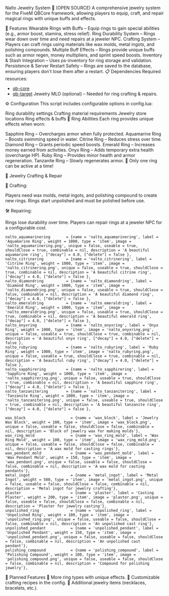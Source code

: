 Nalto Jewelry System 💍 (OPEN SOURCE)
A comprehensive jewelry system for the FiveM QBCore framework, allowing players to equip, craft, and repair magical rings with unique buffs and effects.

🌟 Features
Wearable Rings with Buffs – Equip rings to gain special abilities (e.g., armor boost, stamina, stress relief).
Ring Durability System – Rings wear down over time and need repairs at a jeweler NPC.
Crafting System – Players can craft rings using materials like wax molds, metal ingots, and polishing compounds.
Multiple Buff Effects – Rings provide unique buffs such as armor regen, money multipliers, and sprint speed boosts.
Inventory & Stash Integration – Uses ps-inventory for ring storage and validation.
Persistence & Server Restart Safety – Rings are saved to the database, ensuring players don't lose them after a restart.
📋 Dependencies
Required resources:

- [qb-core](https://github.com/qbcore-framework/qb-core)
- [qb-target](https://github.com/qbcore-framework/qb-target)
Jewelry MLO (optional) – Needed for ring crafting & repairs.

⚙️ Configuration
This script includes configurable options in config.lua:

Ring durability settings
Crafting material requirements
Jewelry store locations
Ring effects & buffs
💎 Ring Abilities
Each ring provides unique effects when worn:

Sapphire Ring – Overcharges armor when fully protected.
Aquamarine Ring – Boosts swimming speed in water.
Citrine Ring – Reduces stress over time.
Diamond Ring – Grants periodic speed boosts.
Emerald Ring – Increases money earned from activities.
Onyx Ring – Adds temporary extra health (overcharge HP).
Ruby Ring – Provides minor health and armor regeneration.
Tanzanite Ring – Slowly regenerates armor.
🔹 Only one ring can be active at a time!

🏪 Jewelry Crafting & Repair

🔧 Crafting:

Players need wax molds, metal ingots, and polishing compound to create new rings.
Rings start unpolished and must be polished before use.

🛠️ Repairing:

Rings lose durability over time.
Players can repair rings at a jeweler NPC for a configurable cost.

    nalto_aquamarinering       = {name = 'nalto_aquamarinering', label = 'Aquamarine Ring', weight = 1000, type = 'item', image = 'nalto_aquamarinering.png', unique = false, useable = true, shouldClose = true, combinable = nil, description = 'A beautiful aquamarine ring', ["decay"] = 4.0, ["delete"] = false },
    nalto_citrinering          = {name = 'nalto_citrinering', label = 'Citrine Ring', weight = 1000, type = 'item', image = 'nalto_citrinering.png', unique = false, useable = true, shouldClose = true, combinable = nil, description = 'A beautiful citrine ring', ["decay"] = 4.0, ["delete"] = false },
    nalto_diamondring          = {name = 'nalto_diamondring', label = 'Diamond Ring', weight = 1000, type = 'item', image = 'nalto_diamondring.png', unique = false, useable = true, shouldClose = false, combinable = nil, description = 'A beautiful diamond ring', ["decay"] = 4.0, ["delete"] = false },
    nalto_emeraldring          = {name = 'nalto_emeraldring', label = 'Emerald Ring', weight = 1000, type = 'item', image = 'nalto_emeraldring.png', unique = false, useable = true, shouldClose = true, combinable = nil, description = 'A beautiful emerald ring', ["decay"] = 4.0, ["delete"] = false },
    nalto_onyxring             = {name = 'nalto_onyxring', label = 'Onyx Ring', weight = 1000, type = 'item', image = 'nalto_onyxring.png', unique = false, useable = true, shouldClose = true, combinable = nil, description = 'A beautiful onyx ring', ["decay"] = 4.0, ["delete"] = false },
    nalto_rubyring             = {name = 'nalto_rubyring', label = 'Ruby Ring', weight = 1000, type = 'item', image = 'nalto_rubyring.png', unique = false, useable = true, shouldClose = true, combinable = nil, description = 'A beautiful ruby ring', ["decay"] = 4.0, ["delete"] = false },
    nalto_sapphirering         = {name = 'nalto_sapphirering', label = 'Sapphire Ring', weight = 1000, type = 'item', image = 'nalto_sapphirering.png', unique = false, useable = true, shouldClose = true, combinable = nil, description = 'A beautiful sapphire ring', ["decay"] = 4.0, ["delete"] = false },
    nalto_tanzanitering        = {name = 'nalto_tanzanitering', label = 'Tanzanite Ring', weight = 1000, type = 'item', image = 'nalto_tanzanitering.png', unique = false, useable = true, shouldClose = true, combinable = nil, description = 'A beautiful tanzanite ring', ["decay"] = 4.0, ["delete"] = false },

    wax_block                    = {name = 'wax_block', label = 'Jewelry Wax Block', weight = 100, type = 'item', image = 'wax_block.png', unique = false, useable = false, shouldClose = false, combinable = nil, description = 'Block of jewelry wax for making molds'},
    wax_ring_mold                = {name = 'wax_ring_mold', label = 'Wax Ring Mold', weight = 100, type = 'item', image = 'wax_ring_mold.png', unique = false, useable = false, shouldClose = false, combinable = nil, description = 'A wax mold for casting rings'},
    wax_pendant_mold             = {name = 'wax_pendant_mold', label = 'Wax Pendant Mold', weight = 150, type = 'item', image = 'wax_pendant.png', unique = false, useable = false, shouldClose = false, combinable = nil, description = 'A wax mold for casting pendants'},
    metal_ingot                  = {name = 'metal_ingot', label = 'Metal Ingot', weight = 500, type = 'item', image = 'metal_ingot.png', unique = false, useable = false, shouldClose = false, combinable = nil, description = 'Metal ingot for jewelry crafting'},
    plaster                      = {name = 'plaster', label = 'Casting Plaster', weight = 200, type = 'item', image = 'plaster.png', unique = false, useable = false, shouldClose = false, combinable = nil, description = 'Plaster for jewelry casting'},
    unpolished_ring              = {name = 'unpolished_ring', label = 'Unpolished Ring', weight = 100, type = 'item', image = 'unpolished_ring.png', unique = false, useable = false, shouldClose = false, combinable = nil, description = 'An unpolished cast ring'},
    unpolished_pendant           = {name = 'unpolished_pendant', label = 'Unpolished Pendant', weight = 150, type = 'item', image = 'unpolished_pendant.png', unique = false, useable = false, shouldClose = false, combinable = nil, description = 'An unpolished cast pendant'},
    polishing_compound           = {name = 'polishing_compound', label = 'Polishing Compound', weight = 100, type = 'item', image = 'polishing_compound.png', unique = false, useable = false, shouldClose = false, combinable = nil, description = 'Compound for polishing jewelry'},

    
🚧 Planned Features
🔹 More ring types with unique effects.
🔹 Customizable crafting recipes in the config.
🔹 Additional jewelry items (necklaces, bracelets, etc.).




